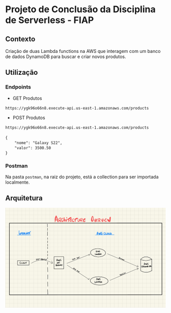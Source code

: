 # Projeto de Conclusão da Disciplina de Serverless - FIAP

## Contexto

Criação de duas Lambda functions na AWS que interagem com um banco de dados DynamoDB para buscar e criar novos produtos.

## Utilização

### Endpoints

- GET Produtos
```
https://ygk96o66n8.execute-api.us-east-1.amazonaws.com/products
```

- POST Produtos
```
https://ygk96o66n8.execute-api.us-east-1.amazonaws.com/products

{
    "nome": "Galaxy S22",
    "valor": 3500.50
}
```


### Postman

Na pasta `postman`, na raiz do projeto, está a collection para ser importada localmente.

## Arquitetura

![arquitetura](./assets/architecture-overview.jpg)
